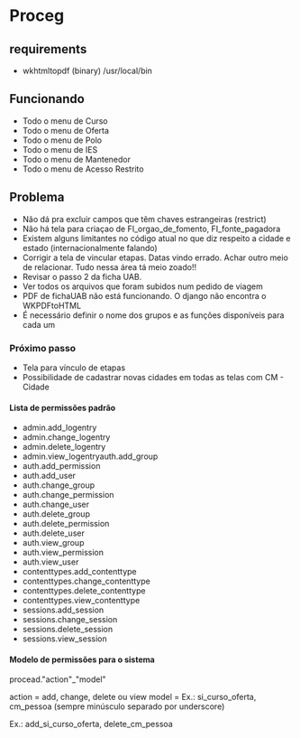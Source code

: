 # Proceg

## requirements
 
- wkhtmltopdf (binary) /usr/local/bin

## Funcionando
- Todo o menu de Curso
- Todo o menu de Oferta
- Todo o menu de Polo
- Todo o menu de IES
- Todo o menu de Mantenedor
- Todo o menu de Acesso Restrito

## Problema
- Não dá pra excluir campos que têm chaves estrangeiras (restrict)
- Não há tela para criaçao de FI_orgao_de_fomento, FI_fonte_pagadora
- Existem alguns limitantes no código atual no que diz respeito a cidade e estado (internacionalmente falando)
- Corrigir a tela de vincular etapas. Datas vindo errado. Achar outro meio de relacionar. Tudo nessa área tá meio zoado!!
- Revisar o passo 2 da ficha UAB.
- Ver todos os arquivos que foram subidos num pedido de viagem
- PDF de fichaUAB não está funcionando. O django não encontra o WKPDFtoHTML
- É necessário definir o nome dos grupos e as funções disponíveis para cada um

### Próximo passo
- Tela para vínculo de etapas
- Possibilidade de cadastrar novas cidades em todas as telas com CM - Cidade

#### Lista de permissões padrão
- admin.add_logentry
- admin.change_logentry
- admin.delete_logentry
- admin.view_logentryauth.add_group
- auth.add_permission
- auth.add_user
- auth.change_group
- auth.change_permission
- auth.change_user
- auth.delete_group
- auth.delete_permission
- auth.delete_user
- auth.view_group
- auth.view_permission
- auth.view_user
- contenttypes.add_contenttype
- contenttypes.change_contenttype
- contenttypes.delete_contenttype
- contenttypes.view_contenttype
- sessions.add_session
- sessions.change_session
- sessions.delete_session
- sessions.view_session

#### Modelo de permissões para o sistema
procead."action"_"model"

action = add, change, delete ou view
model = Ex.: si_curso_oferta, cm_pessoa (sempre minúsculo separado por underscore)

Ex.: add_si_curso_oferta, delete_cm_pessoa